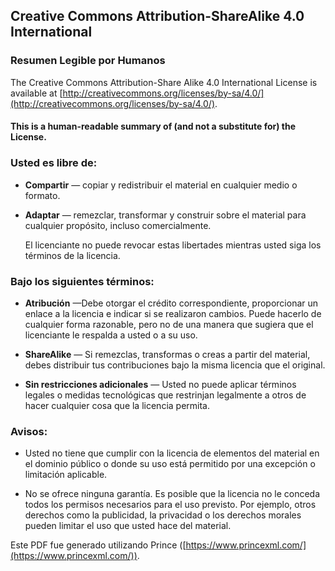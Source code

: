 ## Creative Commons Attribution-ShareAlike 4.0 International

### Resumen Legible por Humanos

The Creative Commons Attribution-Share Alike 4.0  International  License is available at
[http://creativecommons.org/licenses/by-sa/4.0/](http://creativecommons.org/licenses/by-sa/4.0/).

#### This is a human-readable summary of (and not a substitute for) the License.

### Usted es libre de:

- **Compartir** — copiar y redistribuir el material en cualquier medio o formato.

- **Adaptar** — remezclar, transformar y construir sobre el material para cualquier propósito, incluso comercialmente.

   El licenciante no puede revocar estas libertades mientras usted siga los términos de la licencia.

### Bajo los siguientes términos:

- **Atribución** —Debe otorgar el crédito correspondiente, proporcionar un enlace a la licencia e indicar si se realizaron cambios. Puede hacerlo de cualquier forma razonable, pero no de una manera que sugiera que el licenciante le respalda a usted o a su uso.

- **ShareAlike** — Si remezclas, transformas o creas a partir del material, debes distribuir tus contribuciones bajo la misma licencia que el original.

- **Sin restricciones adicionales** — Usted no puede aplicar términos legales o medidas tecnológicas que restrinjan legalmente a otros de hacer cualquier cosa que la licencia permita.

### Avisos:

- Usted no tiene que cumplir con la licencia de elementos del material en el dominio público o donde su uso está permitido por una excepción o limitación aplicable.

- No se ofrece ninguna garantía. Es posible que la licencia no le conceda todos los permisos necesarios para el uso previsto. Por ejemplo, otros derechos como la publicidad, la privacidad o los derechos morales pueden limitar el uso que usted hace del material.

Este PDF fue generado utilizando Prince ([https://www.princexml.com/](https://www.princexml.com/)).
